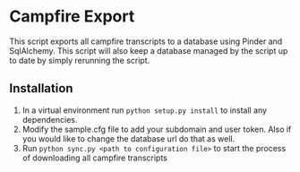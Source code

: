 Campfire Export
===============

This script exports all campfire transcripts to a database using Pinder and
SqlAlchemy. This script will also keep a database managed by the script up to
date by simply rerunning the script.

Installation
------------

  1. In a virtual environment run `python setup.py install` to install any
     dependencies.
  2. Modify the sample.cfg file to add your subdomain and user token. Also if
     you would like to change the database url do that as well.
  3. Run `python sync.py <path to configuration file>` to start the process of
     downloading all campfire transcripts

